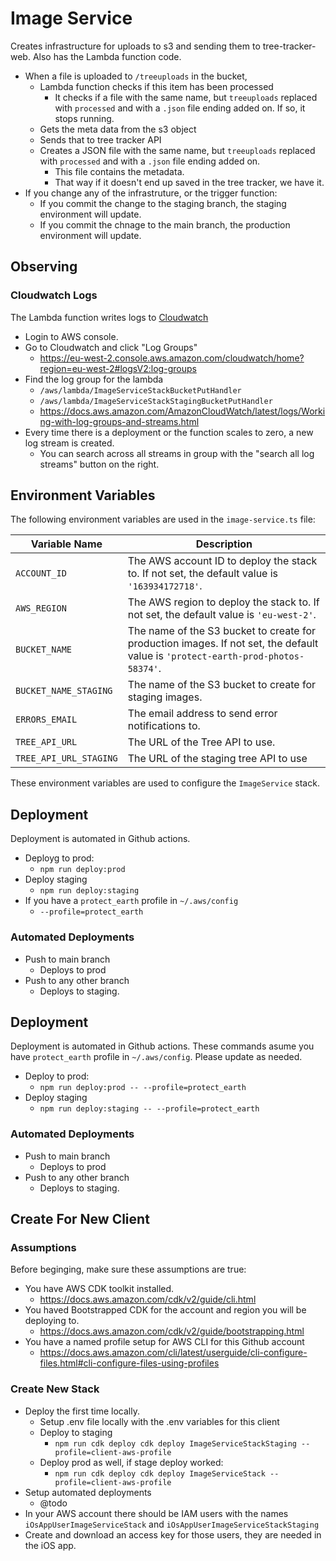 # Image Service

Creates infrastructure for uploads to s3 and sending them to tree-tracker-web. Also has the Lambda function code.

- When a file is uploaded to `/treeuploads` in the bucket,
    - Lambda function checks if this item has been processed
        - It checks if a file with the same name, but `treeuploads` replaced with `processed` and with a `.json` file ending added on. If so, it stops running.
    - Gets the meta data from the s3 object
    - Sends that to tree tracker API
    - Creates a JSON file with the same name, but `treeuploads` replaced with `processed` and with a `.json` file ending added on.
        - This file contains the metadata.
        - That way if it doesn't end up saved in the tree tracker, we have it.
- If you change any of the infrastruture, or the trigger function:
    - If you commit the change to the staging branch, the staging environment will update.
    - If you commit the chnage to the main branch, the production environment will update.

## Observing

### Cloudwatch Logs

The Lambda function writes logs to [Cloudwatch]()

- Login to AWS console.
- Go to Cloudwatch and click "Log Groups"
    - https://eu-west-2.console.aws.amazon.com/cloudwatch/home?region=eu-west-2#logsV2:log-groups
- Find the log group for the lambda
    - `/aws/lambda/ImageServiceStackBucketPutHandler`
    - `/aws/lambda/ImageServiceStackStagingBucketPutHandler`
    - https://docs.aws.amazon.com/AmazonCloudWatch/latest/logs/Working-with-log-groups-and-streams.html
- Every time there is a deployment or the function scales to zero, a new log stream is created.
    - You can search across all streams in group with the "search all log streams" button on the right.

## Environment Variables

The following environment variables are used in the `image-service.ts` file:

| Variable Name | Description |
| --- | --- |
| `ACCOUNT_ID` | The AWS account ID to deploy the stack to. If not set, the default value is `'163934172718'`. |
| `AWS_REGION` | The AWS region to deploy the stack to. If not set, the default value is `'eu-west-2'`. |
| `BUCKET_NAME` | The name of the S3 bucket to create for production images. If not set, the default value is `'protect-earth-prod-photos-58374'`. |
| `BUCKET_NAME_STAGING` | The name of the S3 bucket to create for staging images.  |
| `ERRORS_EMAIL` | The email address to send error notifications to. |
| `TREE_API_URL` | The URL of the Tree API to use. |
| `TREE_API_URL_STAGING` | The URL of the staging tree API to use |

These environment variables are used to configure the `ImageService` stack.

## Deployment

Deployment is automated in Github actions.

- Deployg to prod:
    - `npm run deploy:prod`
- Deploy staging
    - `npm run deploy:staging`
- If you have a `protect_earth` profile in `~/.aws/config`
    - `--profile=protect_earth`

### Automated Deployments

- Push to main branch
    - Deploys to prod
- Push to any other branch
    - Deploys to staging.


## Deployment

Deployment is automated in Github actions. These commands asume you have `protect_earth` profile in `~/.aws/config`. Please update as needed.

- Deploy to prod:
    - `npm run deploy:prod -- --profile=protect_earth`
- Deploy staging
    - `npm run deploy:staging -- --profile=protect_earth`


### Automated Deployments

- Push to main branch
    - Deploys to prod
- Push to any other branch
    - Deploys to staging.


## Create For New Client

### Assumptions

Before beginging, make sure these assumptions are true:

- You have AWS CDK toolkit installed.
    - https://docs.aws.amazon.com/cdk/v2/guide/cli.html
- You haved Bootstrapped CDK for the account and region you will be deploying to.
    - https://docs.aws.amazon.com/cdk/v2/guide/bootstrapping.html
- You have a named profile setup for AWS CLI for this Github account
    - https://docs.aws.amazon.com/cli/latest/userguide/cli-configure-files.html#cli-configure-files-using-profiles

### Create New Stack

- Deploy the first time locally.
    - Setup .env file locally with the .env variables for this client
    - Deploy to staging
        - `npm run cdk deploy cdk deploy ImageServiceStackStaging --profile=client-aws-profile`
    - Deploy prod as well, if stage deploy worked:
        - `npm run cdk deploy cdk deploy ImageServiceStack --profile=client-aws-profile`
- Setup automated deployments
    - @todo
- In your AWS account there should be IAM users with the names `iOsAppUserImageServiceStack` and `iOsAppUserImageServiceStackStaging`
- Create and download an access key for those users, they are needed in the iOS app.
